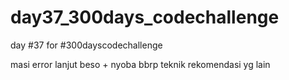 # day37_300days_codechallenge
day #37 for #300dayscodechallenge


masi error
lanjut beso + nyoba bbrp teknik rekomendasi yg lain
